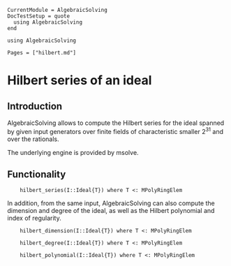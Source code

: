 ```@meta
CurrentModule = AlgebraicSolving
DocTestSetup = quote
  using AlgebraicSolving
end
```

```@setup algebraicsolving
using AlgebraicSolving
```

```@contents
Pages = ["hilbert.md"]
```

# Hilbert series of an ideal

## Introduction

AlgebraicSolving allows to compute the Hilbert series for the ideal spanned
by given input generators over finite fields of characteristic smaller
$2^{31}$ and over the rationals.

The underlying engine is provided by msolve.

## Functionality

```@docs
    hilbert_series(I::Ideal{T}) where T <: MPolyRingElem
```

In addition, from the same input, AlgebraicSolving can also compute the dimension and degree of the ideal, as well as the Hilbert polynomial and index of regularity.

```@docs
    hilbert_dimension(I::Ideal{T}) where T <: MPolyRingElem

    hilbert_degree(I::Ideal{T}) where T <: MPolyRingElem

    hilbert_polynomial(I::Ideal{T}) where T <: MPolyRingElem
```